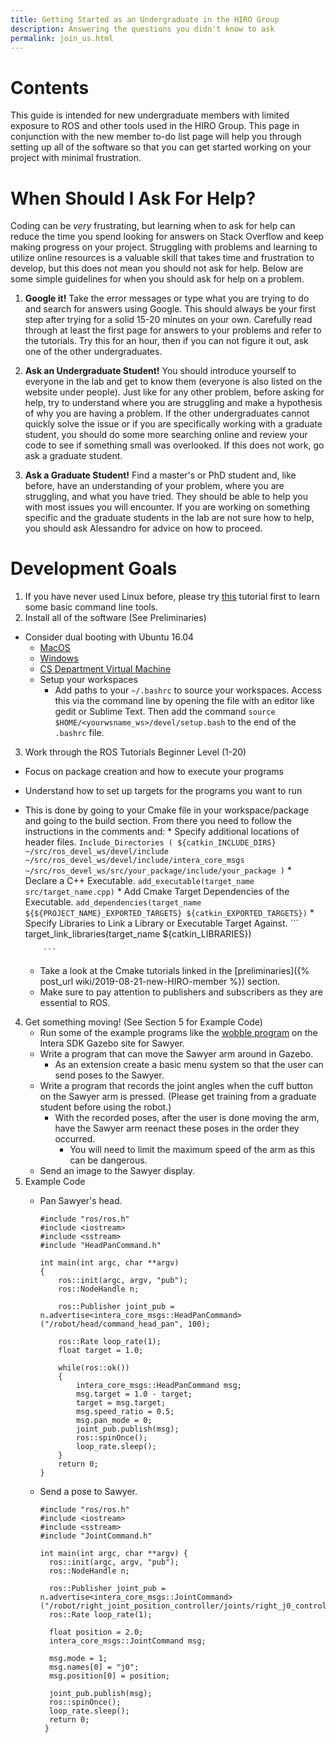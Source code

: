 ```yaml
---
title: Getting Started as an Undergraduate in the HIRO Group
description: Answering the questions you didn't know to ask
permalink: join_us.html
---
```


# Contents
This guide is intended for new undergraduate members with limited exposure to
ROS and other tools used in the HIRO Group. This page in conjunction with the
new member to-do list page will help you through setting up all of the software
so that you can get started working on your project with minimal frustration.

# When Should I Ask For Help?
Coding can be *very* frustrating, but learning when to ask for help can reduce
the time you spend looking for answers on Stack Overflow and keep making
progress on your project. Struggling with problems and learning to utilize
online resources is a valuable skill that takes time and frustration to develop,
but this does not mean you should not ask for help. Below are some simple
guidelines for when you should ask for help on a problem.

1. **Google it!**
Take the error messages or type what you are trying to do and search for answers
using Google. This should always be your first step after trying for a solid
15-20 minutes on your own. Carefully read through at least the first page for
answers to your problems and refer to the tutorials. Try this for an hour, then
if you can not figure it out, ask one of the other undergraduates.

2. **Ask an Undergraduate Student!**
You should introduce yourself to everyone in the lab and get to know them
(everyone is also listed on the website under people). Just like for any other problem,
before asking for help, try to understand where you are struggling and make a
hypothesis of why you are having a problem. If the other undergraduates cannot
quickly solve the issue or if you are specifically working with a graduate student,
you should do some more searching online and review your code to see if something
small was overlooked. If this does not work, go ask a graduate student.

3. **Ask a Graduate Student!**
Find a master's or PhD student and, like before, have an understanding
of your problem, where you are struggling, and what you have tried. They should
be able to help you with most issues you will encounter. If you are working on
something specific and the graduate students in the lab are not sure how to
help, you should ask Alessandro for advice on how to proceed.

# Development Goals
1. If you have never used Linux before, please try
[this](http://www.ee.surrey.ac.uk/Teaching/Unix/http://www.ee.surrey.ac.uk/Teaching/Unix/)
tutorial first to learn some basic command line tools.
2. Install all of the software (See Preliminaries)
  * Consider dual booting with Ubuntu 16.04
    * [MacOS](https://www.lifewire.com/dual-boot-linux-and-mac-os-4125733)
    * [Windows](https://www.tecmint.com/install-ubuntu-alongside-with-windows-dual-boot/)
    * [CS Department Virtual Machine](https://foundation.cs.colorado.edu/vm/)
    * Setup your workspaces
        * Add paths to your `~/.bashrc` to source your workspaces. Access this via the
         command line by opening the file with an editor like gedit or Sublime Text.
         Then add the command `source $HOME/<yourwsname_ws>/devel/setup.bash` to the
         end of the `.bashrc` file.
3. Work through the ROS Tutorials Beginner Level (1-20)
  * Focus on package creation and how to execute your programs
  * Understand how to set up targets for the programs you want to run
  * This is done by going to your Cmake file in your workspace/package and going
   to the build section. From there you need to follow the instructions in the
   comments and:
        * Specify additional locations of header files.
            ```
               Include_Directories (
                   ${catkin_INCLUDE_DIRS}
                   ~/src/ros_devel_ws/devel/include
                   ~/src/ros_devel_ws/devel/include/intera_core_msgs
                   ~/src/ros_devel_ws/src/your_package/include/your_package
              )
            ```
         * Declare a C++ Executable.
            ```
                add_executable(target_name src/target_name.cpp)
            ```
        * Add Cmake Target Dependencies of the Executable.
            ```
            add_dependencies(target_name ${${PROJECT_NAME}_EXPORTED_TARGETS} ${catkin_EXPORTED_TARGETS})
            ```
        * Specify Libraries to Link a Library or Executable Target Against.
            ```
            target_link_libraries(target_name ${catkin_LIBRARIES})

            ```

    * Take a look at the Cmake tutorials linked in the [preliminaries]({% post_url wiki/2019-08-21-new-HIRO-member %}) section.
    * Make sure to pay attention to publishers and subscribers as they are essential to ROS.
4. Get something moving! (See Section 5 for Example Code)
    * Run some of the example programs like the [wobble program](http://sdk.rethinkrobotics.com/intera/Head_Movement_Example) on the Intera SDK Gazebo site for Sawyer.
    * Write a program that can move the Sawyer arm around in Gazebo.
        * As an extension create a basic menu system so that the user can send poses to the Sawyer.
    * Write a program that records the joint angles when the cuff button on the Sawyer arm is pressed. (Please get training from a graduate student before using the robot.)
        * With the recorded poses, after the user is done moving the arm, have the Sawyer arm reenact these poses in the order they occurred.
            * You will need to limit the maximum speed of the arm as this can be dangerous.
    * Send an image to the Sawyer display.
5. Example Code
    * Pan Sawyer's head.

        ```
        #include "ros/ros.h"
        #include <iostream>
        #include <sstream>
        #include "HeadPanCommand.h"

        int main(int argc, char **argv)
        {
            ros::init(argc, argv, "pub");
            ros::NodeHandle n;

            ros::Publisher joint_pub = n.advertise<intera_core_msgs::HeadPanCommand>("/robot/head/command_head_pan", 100);

            ros::Rate loop_rate(1);
            float target = 1.0;

            while(ros::ok())
            {
                intera_core_msgs::HeadPanCommand msg;
                msg.target = 1.0 - target;
                target = msg.target;
                msg.speed_ratio = 0.5;
                msg.pan_mode = 0;
                joint_pub.publish(msg);
                ros::spinOnce();
                loop_rate.sleep();
            }
            return 0;
        }

        ```
    * Send a pose to Sawyer.
        ```
        #include "ros/ros.h"
        #include <iostream>
        #include <sstream>
        #include "JointCommand.h"

        int main(int argc, char **argv) {
          ros::init(argc, argv, "pub");
          ros::NodeHandle n;

          ros::Publisher joint_pub = n.advertise<intera_core_msgs::JointCommand>("/robot/right_joint_position_controller/joints/right_j0_controller/command",100);
          ros::Rate loop_rate(1);

          float position = 2.0;
          intera_core_msgs::JointCommand msg;

          msg.mode = 1;
          msg.names[0] = "j0";
          msg.position[0] = position;

          joint_pub.publish(msg);
          ros::spinOnce();
          loop_rate.sleep();
          return 0;
         }

        ```
